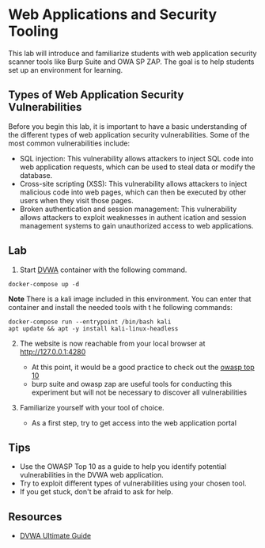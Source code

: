 # Web Applications and Security Tooling
This lab will introduce and familiarize students with web application security scanner tools like Burp Suite and OWA
SP ZAP. The goal is to help students set up an environment for learning.

## Types of Web Application Security Vulnerabilities
Before you begin this lab, it is important to have a basic understanding of the different types of web application security vulnerabilities. Some of the most common vulnerabilities include:

- SQL injection: This vulnerability allows attackers to inject SQL code into web application requests, which can be
used to steal data or modify the database.
- Cross-site scripting (XSS): This vulnerability allows attackers to inject malicious code into web pages, which can
then be executed by other users when they visit those pages.
- Broken authentication and session management: This vulnerability allows attackers to exploit weaknesses in authent
ication and session management systems to gain unauthorized access to web applications.

## Lab
1. Start [DVWA](https://github.com/digininja/DVWA) container with the following command.
```
docker-compose up -d
```

**Note**
There is a kali image included in this environment. You can enter that container and install the needed tools with t
he following commands:
```
docker-compose run --entrypoint /bin/bash kali
apt update && apt -y install kali-linux-headless
```

2. The website is now reachable from your local browser at http://127.0.0.1:4280
   * At this point, it would be a good practice to check out the [owasp top 10](https://owasp.org/www-project-top-ten/)
   * burp suite and owasp zap are useful tools for conducting this experiment but will not be necessary to discover
all vulnerabilities

3. Familiarize yourself with your tool of choice.
   * As a first step, try to get access into the web application portal  

## Tips
- Use the OWASP Top 10 as a guide to help you identify potential vulnerabilities in the DVWA web application.
- Try to exploit different types of vulnerabilities using your chosen tool.
- If you get stuck, don't be afraid to ask for help.

## Resources
- [DVWA Ultimate Guide](https://bughacking.com/dvwa-ultimate-guide-first-steps-and-walkthrough/)
